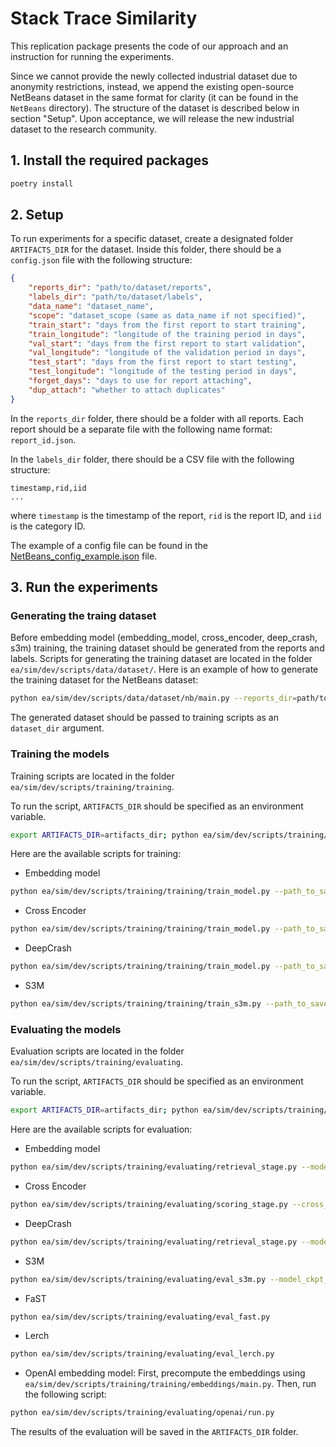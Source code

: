 # Stack Trace Similarity

This replication package presents the code of our approach and an instruction for running the experiments.

Since we cannot provide the newly collected industrial dataset due to anonymity restrictions, instead, we append the existing 
open-source NetBeans dataset in the same format for clarity (it can be found in the `NetBeans` directory). 
The structure of the dataset is described below in section "Setup". Upon acceptance, we will release the new 
industrial dataset to the research community.

## 1. Install the required packages
```bash
poetry install
``` 

## 2. Setup

To run experiments for a specific dataset, create a designated folder `ARTIFACTS_DIR` for the dataset.
Inside this folder, there should be a `config.json` file with the following structure:
```json
{
    "reports_dir": "path/to/dataset/reports",
    "labels_dir": "path/to/dataset/labels",
    "data_name": "dataset_name",
    "scope": "dataset_scope (same as data_name if not specified)",
    "train_start": "days from the first report to start training",
    "train_longitude": "longitude of the training period in days",
    "val_start": "days from the first report to start validation",
    "val_longitude": "longitude of the validation period in days",
    "test_start": "days from the first report to start testing",
    "test_longitude": "longitude of the testing period in days",
    "forget_days": "days to use for report attaching",
    "dup_attach": "whether to attach duplicates"
}
```

In the `reports_dir` folder, there should be a folder with all reports. Each report should be a separate file with the following
name format: `report_id.json`.

In the `labels_dir` folder, there should be a CSV file with the following structure:
```
timestamp,rid,iid
...
```
where `timestamp` is the timestamp of the report, `rid` is the report ID, and `iid` is the category ID.

The example of a config file can be found in the [NetBeans_config_example.json](NetBeans_config_example.json) file.

## 3. Run the experiments

### Generating the traing dataset

Before embedding model (embedding_model, cross_encoder, deep_crash, s3m) training, the training dataset should be generated from the reports and labels. Scripts for generating the training dataset are located in the folder `ea/sim/dev/scripts/data/dataset/`. Here is an example of how to generate the training dataset for the NetBeans dataset:

```bash
python ea/sim/dev/scripts/data/dataset/nb/main.py --reports_dir=path/to/dataset/NetBeans/ --state_path=path/to/dataset/NetBeans/state.csv --save_dir=path/to/save/netbeans/
```

The generated dataset should be passed to training scripts as an `dataset_dir` argument.

### Training the models

Training scripts are located in the folder `ea/sim/dev/scripts/training/training`.

To run the script, `ARTIFACTS_DIR` should be specified as an environment variable.

```bash
export ARTIFACTS_DIR=artifacts_dir; python ea/sim/dev/scripts/training/training/<script_name>.py  
```

Here are the available scripts for training:
- Embedding model
```bash
python ea/sim/dev/scripts/training/training/train_model.py --path_to_save='path/to/save/model/embedding_model.pth'
```
- Cross Encoder
```bash
python ea/sim/dev/scripts/training/training/train_model.py --path_to_save='path/to/save/model/cross_encoder.pth'
```

- DeepCrash
```bash
python ea/sim/dev/scripts/training/training/train_model.py --path_to_save='path/to/save/model/deep_crash.pth'
```

- S3M
```bash
python ea/sim/dev/scripts/training/training/train_s3m.py --path_to_save='path/to/save/model/s3m.pth'
```

### Evaluating the models

Evaluation scripts are located in the folder `ea/sim/dev/scripts/training/evaluating`.

To run the script, `ARTIFACTS_DIR` should be specified as an environment variable.

```bash
export ARTIFACTS_DIR=artifacts_dir; python ea/sim/dev/scripts/training/evaluating/<script_name>.py  
```

Here are the available scripts for evaluation:
- Embedding model
```bash
python ea/sim/dev/scripts/training/evaluating/retrieval_stage.py --model_ckpt_path='path/to/model/embedding_model.pth'
```

- Cross Encoder
```bash
python ea/sim/dev/scripts/training/evaluating/scoring_stage.py --cross_encoder_path='path/to/model/cross_encoder.pth'
```

- DeepCrash
```bash
python ea/sim/dev/scripts/training/evaluating/retrieval_stage.py --model_ckpt_path='path/to/model/deep_crash.pth'
```

- S3M
```bash
python ea/sim/dev/scripts/training/evaluating/eval_s3m.py --model_ckpt_path='path/to/model/s3m.pth'
```

- FaST
```bash
python ea/sim/dev/scripts/training/evaluating/eval_fast.py 
```

- Lerch
```bash
python ea/sim/dev/scripts/training/evaluating/eval_lerch.py 
```

- OpenAI embedding model:
First, precompute the embeddings using `ea/sim/dev/scripts/training/training/embeddings/main.py`.
Then, run the following script:
```bash
python ea/sim/dev/scripts/training/evaluating/openai/run.py 
```

The results of the evaluation will be saved in the `ARTIFACTS_DIR` folder.
